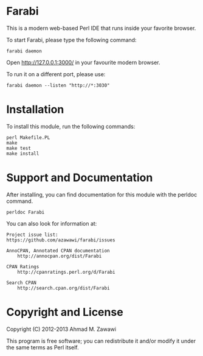 Farabi
======

This is a modern web-based Perl IDE that runs inside your favorite browser.

To start Farabi, please type the following command:

    farabi daemon

Open http://127.0.0.1:3000/ in your favourite modern browser.


To run it on a different port, please use:

    farabi daemon --listen "http://*:3030"

Installation
============

To install this module, run the following commands:

    perl Makefile.PL
    make
    make test
    make install

Support and Documentation
=========================

After installing, you can find documentation for this module with the
perldoc command.

    perldoc Farabi

You can also look for information at:

    Project issue list:
	https://github.com/azawawi/farabi/issues

    AnnoCPAN, Annotated CPAN documentation
        http://annocpan.org/dist/Farabi

    CPAN Ratings
        http://cpanratings.perl.org/d/Farabi

    Search CPAN
        http://search.cpan.org/dist/Farabi

Copyright and License
=====================

Copyright (C) 2012-2013 Ahmad M. Zawawi

This program is free software; you can redistribute it and/or modify it
under the same terms as Perl itself.
